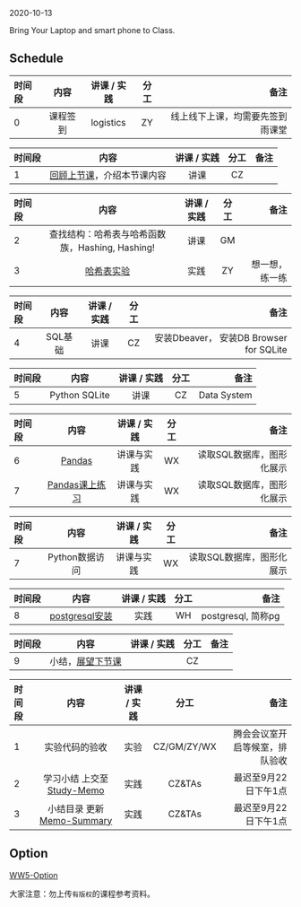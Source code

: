 2020-10-13

Bring Your Laptop and smart phone  to Class. 

## Schedule

|时间段   |  内容    | 讲课 / 实践     |  分工  |  备注       |
| :---    |   :----:    |   :----:    |    :----:    | ---: |
|   0     |  课程签到     |  logistics   |     ZY     |   线上线下上课，均需要先签到雨课堂     |

|时间段   |  内容    | 讲课 / 实践     |  分工  |  备注       |
| :---     |   :----:    |   :----:    |    :----:    | ---: |
|   1      |  [回顾上节课](../WW4/WW4-Plan.md)，介绍本节课内容     |  讲课    |     CZ     |         |


|时间段 |  内容  | 讲课 / 实践 |  分工  |备注  |
| :--- | :----: | :----: | :----:  |  ---: |
|   2  |  查找结构：哈希表与哈希函数族，Hashing, Hashing!  |  讲课    |     GM     |
|   3  |  [哈希表实验](../../../Computing/Algorithm/cs161-2018/Lecture8_hashing.ipynb)   |  实践    |     ZY     |    想一想，练一练       |


|时间段    |  内容    | 讲课 / 实践     |  分工  |  备注       |
| :---     |   :----:    |   :----:    |    :----:    | ---: |
|    4    |  SQL基础  |   讲课    |     CZ     |   安装Dbeaver， 安装DB Browser for SQLite      |


|时间段   |  内容    | 讲课 / 实践     |  分工  |  备注       |
| :---     |   :----:    |   :----:    |    :----:    | ---: |
|   5      |  Python SQLite   |   讲课    |     CZ     |   Data System      |


| 时间段   |                             内容                             | 讲课 / 实践 | 分工  | 备注 |
| :-----  | :----------------------------------------------------------: | :---------: | :---: | ---: |
|    6    | [Pandas](https://pandas.pydata.org)     |  讲课与实践   |     WX     |    读取SQL数据库，图形化展示    |
|    7    | [Pandas课上练习](../../../Computing/Algorithm/pandas课上练习.ipynb)     |  讲课与实践   |     WX     |    读取SQL数据库，图形化展示    |


| 时间段   |                             内容                             | 讲课 / 实践 | 分工  | 备注 |
| :-----  | :----------------------------------------------------------: | :---------: | :---: | ---: |
|    7    | Python数据访问   |  讲课与实践   |     WX     |    读取SQL数据库，图形化展示    |


| 时间段  |  内容    | 讲课 / 实践     |  分工  |  备注       |
| :---     |   :----:    |   :----:    |    :----:    | ---: |
|    8     |  [postgresql安装](http://postgresql.org)   |   实践    |     WH     |   postgresql, 简称pg      |


| 时间段   |  内容    | 讲课 / 实践     |  分工  |  备注       |
| :---     |   :----:    |   :----:    |    :----:    | ---: |
|    9     |  小结，[展望下节课](../WW6/WW6-Plan.md)    |        |     CZ     |         |


| 时间段   |  内容    | 讲课 / 实践     |  分工  | 备注       |
| :---     |   :----:    |   :----:    |    :----:    |       ---: |
|   1      | 实验代码的验收     |  实验   |     CZ/GM/ZY/WX     |    腾会会议室开启等候室，排队验收     |
|   2      | 学习小结 上交至[Study-Memo](../../Memos/Study-Memo)    |  实践    |     CZ&TAs     |   最迟至9月22日下午1点      |
|   3      | 小结目录 更新 [Memo-Summary](../../Memos/Memo-Summary)  |  实践    |     CZ&TAs     |   最迟至9月22日下午1点      |

## Option

[WW5-Option](WW5-Option.md)


大家注意：勿上传``有版权``的课程参考资料。
